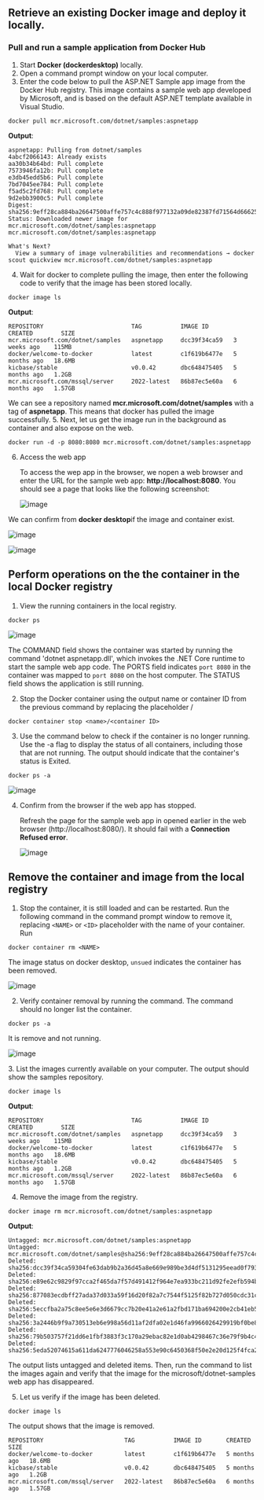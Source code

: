 ## Retrieve an existing Docker image and deploy it locally.

### Pull and run a sample application from Docker Hub
1. Start **Docker (dockerdesktop)** locally.
2. Open a command prompt window on your local computer.
3. Enter the code below to pull the ASP.NET Sample app image from the Docker Hub registry. This image contains a sample web app developed by Microsoft, and is based on the default ASP.NET template available in Visual Studio.
```
docker pull mcr.microsoft.com/dotnet/samples:aspnetapp
```

**Output**:
```
aspnetapp: Pulling from dotnet/samples
4abcf2066143: Already exists
aa30b34b64bd: Pull complete
7573946fa12b: Pull complete
e3db45edd5b6: Pull complete
7bd7045ee784: Pull complete
f5ad5c2fd768: Pull complete
9d2ebb3900c5: Pull complete
Digest: sha256:9eff28ca884ba26647500affe757c4c888f977132a09de82387fd71564d66625
Status: Downloaded newer image for mcr.microsoft.com/dotnet/samples:aspnetapp
mcr.microsoft.com/dotnet/samples:aspnetapp

What's Next?
  View a summary of image vulnerabilities and recommendations → docker scout quickview mcr.microsoft.com/dotnet/samples:aspnetapp
```
4. Wait for docker to complete pulling the image, then enter the following code to verify that the image has been stored locally.
```
docker image ls
```

**Output**:
```
REPOSITORY                         TAG           IMAGE ID       CREATED        SIZE
mcr.microsoft.com/dotnet/samples   aspnetapp     dcc39f34ca59   3 weeks ago    115MB
docker/welcome-to-docker           latest        c1f619b6477e   5 months ago   18.6MB
kicbase/stable                     v0.0.42       dbc648475405   5 months ago   1.2GB
mcr.microsoft.com/mssql/server     2022-latest   86b87ec5e60a   6 months ago   1.57GB
```
We can see a repository named **mcr.microsoft.com/dotnet/samples** with a tag of **aspnetapp**. This means that docker has pulled the image successfully. 
5. Next, let us get the image run in the background as container and also expose on the web. 
```
docker run -d -p 8080:8080 mcr.microsoft.com/dotnet/samples:aspnetapp
```

6. Access the web app<p>
To access the wep app in the browser, we nopen a web browser and enter the URL for the sample web app: **http://localhost:8080**. You should see a page that looks like the following screenshot:<p>
![image](https://github.com/JonesKwameOsei/Build-a-containerized-web-application-with-Docker-/assets/81886509/249dc183-e125-44ee-9e92-8feb056673b4)<p>

We can confirm from **docker desktop**if the image and container exist. <p>
![image](https://github.com/JonesKwameOsei/Build-a-containerized-web-application-with-Docker-/assets/81886509/ea307f5e-fcf3-4bbf-b5ca-13df86e720aa)<p>
![image](https://github.com/JonesKwameOsei/Build-a-containerized-web-application-with-Docker-/assets/81886509/7a45c1c8-ae86-4a1c-9449-a5adaac87e36)<p>

## Perform operations on the the container in the local Docker registry
1. View the running containers in the local registry.
```
docker ps
```
![image](https://github.com/JonesKwameOsei/Build-a-containerized-web-application-with-Docker-/assets/81886509/9f8e3c4b-0f5a-4b00-b7bc-95393de13828)<p>

The COMMAND field shows the container was started by running the command 'dotnet aspnetapp.dll', which invokes the .NET Core runtime to start the sample web app code. The PORTS field indicates `port 8080` in the container was mapped to `port 8080` on the host computer. The STATUS field shows the application is still running. 

2. Stop the Docker container using the output name or container ID from the previous command by replacing the placeholder <NAME>/<container id>

```
docker container stop <name>/<container ID>
```
3. Use the command below to check if the container is no longer running. Use the -a flag to display the status of all containers, including those that are not running. The output should indicate that the container's status is Exited.
```
docker ps -a
```
![image](https://github.com/JonesKwameOsei/Build-a-containerized-web-application-with-Docker-/assets/81886509/12755279-dd15-4cc5-8775-58f3fc0d1705)<p>

4. Confirm from the browser if the web app has stopped.<p>
Refresh the page for the sample web app in opened earlier in the web browser (http://localhost:8080/). It should fail with a **Connection Refused error**.<p>
![image](https://github.com/JonesKwameOsei/Build-a-containerized-web-application-with-Docker-/assets/81886509/0d3f555b-c108-4f4d-92a4-9135dd19cd79)<p>

## Remove the container and image from the local registry
1. Stop the container, it is still loaded and can be restarted. Run the following command in the command prompt window to remove it, replacing `<NAME>` or `<ID>` placeholder with the name of your container. Run
```
docker container rm <NAME>
```
The image status on docker desktop, `unsued` indicates the container has been removed.<p>
![image](https://github.com/JonesKwameOsei/Build-a-containerized-web-application-with-Docker-/assets/81886509/46f5314e-6d2d-4d29-8c5b-18f2d5b57e97)<p>

2. Verify container removal by running the command. The command should no longer list the container.
```
docker ps -a
```
It is remove and not running.<p>
![image](https://github.com/JonesKwameOsei/Build-a-containerized-web-application-with-Docker-/assets/81886509/4fca4d75-5ddc-4245-bfef-78b60f810ba2)<p>
3. List the images currently available on your computer. The output should show the samples repository.<p>
```
docker image ls
```
**Output**:
```
REPOSITORY                         TAG           IMAGE ID       CREATED        SIZE
mcr.microsoft.com/dotnet/samples   aspnetapp     dcc39f34ca59   3 weeks ago    115MB
docker/welcome-to-docker           latest        c1f619b6477e   5 months ago   18.6MB
kicbase/stable                     v0.0.42       dbc648475405   5 months ago   1.2GB
mcr.microsoft.com/mssql/server     2022-latest   86b87ec5e60a   6 months ago   1.57GB
```
4. Remove the image from the registry.
```
docker image rm mcr.microsoft.com/dotnet/samples:aspnetapp
```
**Output**:
```
Untagged: mcr.microsoft.com/dotnet/samples:aspnetapp
Untagged: mcr.microsoft.com/dotnet/samples@sha256:9eff28ca884ba26647500affe757c4c888f977132a09de82387fd71564d66625
Deleted: sha256:dcc39f34ca59304fe63dab9b2a36d45a8e669e989be3d4df5131295eead0f793
Deleted: sha256:e89e62c9829f97cca2f465da7f57d491412f964e7ea933bc211d92fe2efb594b
Deleted: sha256:877083ecdbff27ada37d033a59f16d20f82a7c7544f5125f82b727d050cdc31c
Deleted: sha256:5eccfba2a75c8ee5e6e3d6679cc7b20e41a2e61a2fbd171ba694200e2cb41eb5
Deleted: sha256:3a2446b9f9a730513eb6e998a56d11af2dfa02e1d46fa9966026429919bf0be8
Deleted: sha256:79b503757f21dd6e1fbf3883f3c170a29ebac82e1d0ab4298467c36e79f9b4c4
Deleted: sha256:5eda52074615a611da6247776046258a553e90c6450368f50e2e20d125f4fca2
```
The output lists untagged and deleted items. Then, run the command to list the images again and verify that the image for the microsoft/dotnet-samples web app has disappeared.

5. Let us verify if the image has been deleted.
```
docker image ls
```
The output shows that the image is removed. 
```
REPOSITORY                       TAG           IMAGE ID       CREATED        SIZE
docker/welcome-to-docker         latest        c1f619b6477e   5 months ago   18.6MB
kicbase/stable                   v0.0.42       dbc648475405   5 months ago   1.2GB 
mcr.microsoft.com/mssql/server   2022-latest   86b87ec5e60a   6 months ago   1.57GB
```





















